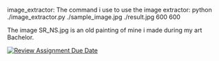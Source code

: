 image_extractor:
The command i use to use the image extractor:
python ./image_extractor.py ./sample_image.jpg ./result.jpg 600 600

The image SR_NS.jpg is an old painting of mine i made during my art Bachelor.


[![Review Assignment Due Date](https://classroom.github.com/assets/deadline-readme-button-24ddc0f5d75046c5622901739e7c5dd533143b0c8e959d652212380cedb1ea36.svg)](https://classroom.github.com/a/pR29BhE5)
